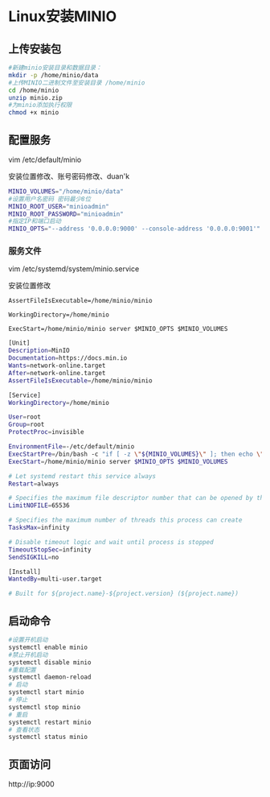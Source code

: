 # Linux安装MINIO

## 上传安装包

```bash
#新建minio安装目录和数据目录：
mkdir -p /home/minio/data
#上传MINIO二进制文件至安装目录 /home/minio
cd /home/minio
unzip minio.zip
#为minio添加执行权限
chmod +x minio
```

## 配置服务

vim /etc/default/minio

安装位置修改、账号密码修改、duan'k

```bash
MINIO_VOLUMES="/home/minio/data"
#设置用户名密码 密码最少8位 
MINIO_ROOT_USER="minioadmin"
MINIO_ROOT_PASSWORD="minioadmin"
#指定IP和端口启动
MINIO_OPTS="--address '0.0.0.0:9000' --console-address '0.0.0.0:9001'"
```

### 服务文件

vim /etc/systemd/system/minio.service

安装位置修改

`AssertFileIsExecutable=/home/minio/minio`

`WorkingDirectory=/home/minio`

`ExecStart=/home/minio/minio server $MINIO_OPTS $MINIO_VOLUMES`

```sh
[Unit]
Description=MinIO
Documentation=https://docs.min.io
Wants=network-online.target
After=network-online.target
AssertFileIsExecutable=/home/minio/minio

[Service]
WorkingDirectory=/home/minio

User=root
Group=root
ProtectProc=invisible

EnvironmentFile=-/etc/default/minio
ExecStartPre=/bin/bash -c "if [ -z \"${MINIO_VOLUMES}\" ]; then echo \"Variable MINIO_VOLUMES not set in /etc/default/minio\"; exit 1; fi"
ExecStart=/home/minio/minio server $MINIO_OPTS $MINIO_VOLUMES

# Let systemd restart this service always
Restart=always

# Specifies the maximum file descriptor number that can be opened by this process
LimitNOFILE=65536

# Specifies the maximum number of threads this process can create
TasksMax=infinity

# Disable timeout logic and wait until process is stopped
TimeoutStopSec=infinity
SendSIGKILL=no

[Install]
WantedBy=multi-user.target

# Built for ${project.name}-${project.version} (${project.name})
```

## 启动命令

```sh
#设置开机启动
systemctl enable minio
#禁止开机启动
systemctl disable minio
#重载配置
systemctl daemon-reload
# 启动
systemctl start minio
# 停止
systemctl stop minio
# 重启
systemctl restart minio
# 查看状态
systemctl status minio
```

## 页面访问

http://ip:9000

